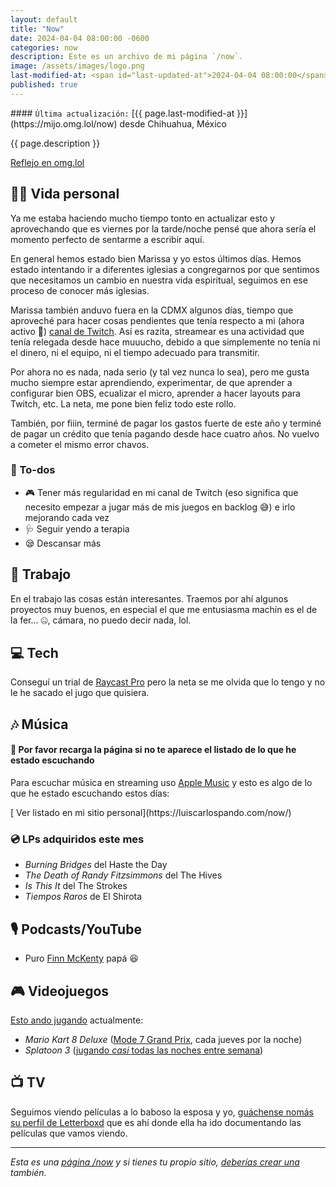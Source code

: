 ```yaml
---
layout: default
title: "Now"
date: 2024-04-04 08:00:00 -0600
categories: now
description: Este es un archivo de mi página `/now`.
image: /assets/images/logo.png
last-modified-at: <span id="last-updated-at">2024-04-04 08:00:00</span>
published: true
---
```


<div class="card last-updated my-3 text-center">
<div class="card-body rounded">
#### <code>Última actualización:</code> [{{ page.last-modified-at }}](https://mijo.omg.lol/now) desde Chihuahua, México
</div>
</div>

<p class="text-center">{{ page.description }}</p>

<p class="text-center">
<a class="btn btn-primary btn-sm" href="https://mijo.omg.lol/now">
<i class="fa-solid fa-heart"></i> Reflejo en omg.lol
</a>
</p>

## 👦🏻 Vida personal
Ya me estaba haciendo mucho tiempo tonto en actualizar esto y aprovechando que es viernes por la tarde/noche pensé que ahora sería el momento perfecto de sentarme a escribir aquí.

En general hemos estado bien Marissa y yo estos últimos días. Hemos estado intentando ir a diferentes iglesias a congregarnos por que sentimos que necesitamos un cambio en nuestra vida espiritual, seguimos en ese proceso de conocer más iglesias.

Marissa también anduvo fuera en la CDMX algunos días, tiempo que aproveché para hacer cosas pendientes que tenía respecto a mi (ahora activo 🥳) [canal de Twitch](https://mijo.url.lol/twitch). Así es razita, streamear es una actividad que tenía relegada desde hace muuucho, debido a que simplemente no tenía ni el dinero, ni el equipo, ni el tiempo adecuado para transmitir.

Por ahora no es nada, nada serio (y tal vez nunca lo sea), pero me gusta mucho siempre estar aprendiendo, experimentar, de que aprender a configurar bien OBS, ecualizar el micro, aprender a hacer layouts para Twitch, etc. La neta, me pone bien feliz todo este rollo.

También, por fiiin, terminé de pagar los gastos fuerte de este año y terminé de pagar un crédito que tenía pagando desde hace cuatro años. No vuelvo a cometer el mismo error chavos.

### 📝 To-dos
- 🎮 Tener más regularidad en mi canal de Twitch (eso significa que necesito empezar a jugar más de mis juegos en backlog 😅) e irlo mejorando cada vez
- 🩺 Seguir yendo a terapia
- 😪 Descansar más

## 💼 Trabajo
En el trabajo las cosas están interesantes. Traemos por ahí algunos proyectos muy buenos, en especial el que me entusiasma machín es el de la fer... 🤐, cámara, no puedo decir nada, lol.

## 💻 Tech
Conseguí un trial de [Raycast Pro](https://www.raycast.com/pro) pero la neta se me olvida que lo tengo y no le he sacado el jugo que quisiera.

## 🎶 Música
#### 🔄 Por favor recarga la página si no te aparece el listado de lo que he estado escuchando
Para escuchar música en streaming uso [Apple Music](https://music.apple.com/profile/luiscarlospando) y esto es algo de lo que he estado escuchando estos días:

<ul id="lastfm-top-artists"></ul>

<span class="omg-lol-now-page-element">
[<i class="fa-solid fa-up-right-from-square"></i> Ver listado en mi sitio personal](https://luiscarlospando.com/now/)
</span>

### 💿 LPs adquiridos este mes
- *Burning Bridges* del Haste the Day
- *The Death of Randy Fitzsimmons* del The Hives
- *Is This It* del The Strokes 
- *Tiempos Raros* de El Shirota

## 🎙 Podcasts/YouTube
- Puro [Finn McKenty](https://www.youtube.com/@FinnMckentyPRMBA) papá 😆

## 🎮 Videojuegos
[Esto ando jugando](https://luiscarlospando.com/games) actualmente:

- *Mario Kart 8 Deluxe* ([Mode 7 Grand Prix](https://luiscarlospando.com/games/mario-kart/), cada jueves por la noche)
- *Splatoon 3* ([jugando *casi* todas las noches entre semana](https://luiscarlospando.com/games/splatoon/))

## 📺 TV
Seguimos viendo películas a lo baboso la esposa y yo, [guáchense nomás su perfil de Letterboxd](https://letterboxd.com/primitivegirl/films/diary/) que es ahí donde ella ha ido documentando las películas que vamos viendo.

---

*Esta es una [página /now](https://nownownow.com/about) y si tienes tu propio sitio, [deberías crear una](https://nownownow.com/about) también.*